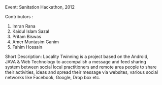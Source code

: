 Event: Sanitation Hackathon, 2012

Contributors :
 1. Imran Rana
 2. Kaidul Islam Sazal
 3. Pritam Biswas
 4. Amer Muntasim Ganim
 5. Fahim Hossain

Short Description:
Locality Twinning is a project based on the Android, JAVA & Web Technology to accompalish a message and feed sharing system between social local practitioners and remote area people to share their activities, ideas and spread their message via websites, various social networks like Facebook, Google, Drop box etc.

